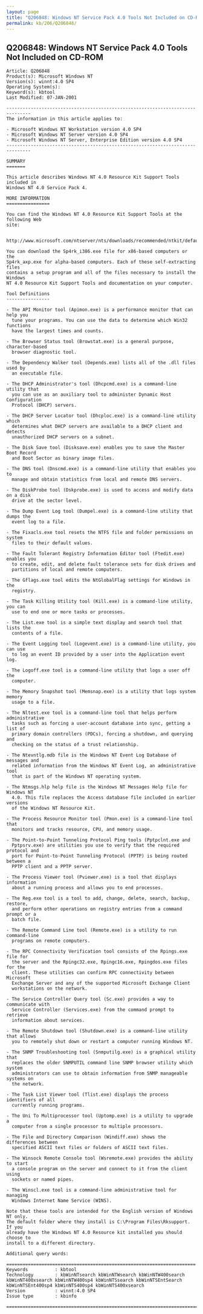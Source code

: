 ```yaml
---
layout: page
title: "Q206848: Windows NT Service Pack 4.0 Tools Not Included on CD-ROM"
permalink: kb/206/Q206848/
---
```


## Q206848: Windows NT Service Pack 4.0 Tools Not Included on CD-ROM

	Article: Q206848
	Product(s): Microsoft Windows NT
	Version(s): winnt:4.0 SP4
	Operating System(s): 
	Keyword(s): kbtool
	Last Modified: 07-JAN-2001
	
	-------------------------------------------------------------------------------
	The information in this article applies to:
	
	- Microsoft Windows NT Workstation version 4.0 SP4 
	- Microsoft Windows NT Server version 4.0 SP4 
	- Microsoft Windows NT Server, Enterprise Edition version 4.0 SP4 
	-------------------------------------------------------------------------------
	
	SUMMARY
	=======
	
	This article describes Windows NT 4.0 Resource Kit Support Tools included in
	Windows NT 4.0 Service Pack 4.
	
	MORE INFORMATION
	================
	
	You can find the Windows NT 4.0 Resource Kit Support Tools at the following Web
	site:
	
	  http://www.microsoft.com/ntserver/nts/downloads/recommended/ntkit/default.asp
	
	You can download the Sp4rk_i386.exe file for x86-based computers or the
	Sp4rk_axp.exe for alpha-based computers. Each of these self-extracting files
	contains a setup program and all of the files necessary to install the Windows
	NT 4.0 Resource Kit Support Tools and documentation on your computer.
	
	Tool Definitions
	----------------
	
	- The API Monitor tool (Apimon.exe) is a performance monitor that can help you
	  tune your programs. You can use the data to determine which Win32 functions
	  have the largest times and counts.
	
	- The Browser Status tool (Browstat.exe) is a general purpose, character-based
	  browser diagnostic tool.
	
	- The Dependency Walker tool (Depends.exe) lists all of the .dll files used by
	  an executable file.
	
	- The DHCP Administrator's tool (Dhcpcmd.exe) is a command-line utility that
	  you can use as an auxiliary tool to administer Dynamic Host Configuration
	  Protocol (DHCP) servers.
	
	- The DHCP Server Locator tool (Dhcploc.exe) is a command-line utility which
	  determines what DHCP servers are available to a DHCP client and detects
	  unauthorized DHCP servers on a subnet.
	
	- The Disk Save tool (Disksave.exe) enables you to save the Master Boot Record
	  and Boot Sector as binary image files.
	
	- The DNS tool (Dnscmd.exe) is a command-line utility that enables you to
	  manage and obtain statistics from local and remote DNS servers.
	
	- The DiskProbe tool (Dskprobe.exe) is used to access and modify data on a disk
	  drive at the sector level.
	
	- The Dump Event Log tool (Dumpel.exe) is a command-line utility that dumps the
	  event log to a file.
	
	- The Fixacls.exe tool resets the NTFS file and folder permissions on system
	  files to their default values.
	
	- The Fault Tolerant Registry Information Editor tool (Ftedit.exe) enables you
	  to create, edit, and delete fault tolerance sets for disk drives and
	  partitions of local and remote computers.
	
	- The Gflags.exe tool edits the NtGlobalFlag settings for Windows in the
	  registry.
	
	- The Task Killing Utility tool (Kill.exe) is a command-line utility, you can
	  use to end one or more tasks or processes.
	
	- The List.exe tool is a simple text display and search tool that lists the
	  contents of a file.
	
	- The Event Logging tool (Logevent.exe) is a command-line utility, you can use
	  to log an event ID provided by a user into the Application event log.
	
	- The Logoff.exe tool is a command-line utility that logs a user off the
	  computer.
	
	- The Memory Snapshot tool (Memsnap.exe) is a utility that logs system memory
	  usage to a file.
	
	- The Nltest.exe tool is a command-line tool that helps perform administrative
	  tasks such as forcing a user-account database into sync, getting a list of
	  primary domain controllers (PDCs), forcing a shutdown, and querying and
	  checking on the status of a trust relationship.
	
	- The Ntevntlg.mdb file is the Windows NT Event Log Database of messages and
	  related information from the Windows NT Event Log, an administrative tool
	  that is part of the Windows NT operating system.
	
	- The Ntmsgs.hlp help file is the Windows NT Messages Help file for Windows NT
	  4.0. This file replaces the Access database file included in earlier versions
	  of the Windows NT Resource Kit.
	
	- The Process Resource Monitor tool (Pmon.exe) is a command-line tool that
	  monitors and tracks resource, CPU, and memory usage.
	
	- The Point-to-Point Tunneling Protocol Ping tools (Pptpclnt.exe and
	  Pptpsrv.exe) are utilities you use to verify that the required protocol and
	  port for Point-to-Point Tunneling Protocol (PPTP) is being routed between a
	  PPTP client and a PPTP server.
	
	- The Process Viewer tool (Pviewer.exe) is a tool that displays information
	  about a running process and allows you to end processes.
	
	- The Reg.exe tool is a tool to add, change, delete, search, backup, restore,
	  and perform other operations on registry entries from a command prompt or a
	  batch file.
	
	- The Remote Command Line tool (Remote.exe) is a utility to run command-line
	  programs on remote computers.
	
	- The RPC Connectivity Verification tool consists of the Rpings.exe file for
	  the server and the Rpingc32.exe, Rpingc16.exe, Rpingdos.exe files for the
	  client. These utilities can confirm RPC connectivity between Microsoft
	  Exchange Server and any of the supported Microsoft Exchange Client
	  workstations on the network.
	
	- The Service Controller Query tool (Sc.exe) provides a way to communicate with
	  Service Controller (Services.exe) from the command prompt to retrieve
	  information about services.
	
	- The Remote Shutdown tool (Shutdown.exe) is a command-line utility that allows
	  you to remotely shut down or restart a computer running Windows NT.
	
	- The SNMP Troubleshooting tool (Snmputilg.exe) is a graphical utility that
	  replaces the older SNMPUTIL command line SNMP browser utility which system
	  administrators can use to obtain information from SNMP manageable systems on
	  the network.
	
	- The Task List Viewer tool (Tlist.exe) displays the process identifiers of all
	  currently running programs.
	
	- The Uni To Multiprocessor tool (Uptomp.exe) is a utility to upgrade a
	  computer from a single processor to multiple processors.
	
	- The File and Directory Comparison (Windiff.exe) shows the differences between
	  specified ASCII text files or folders of ASCII text files.
	
	- The Winsock Remote Console tool (Wsremote.exe) provides the ability to start
	  a console program on the server and connect to it from the client using
	  sockets or named pipes.
	
	- The Winscl.exe tool is a command-line administrative tool for managing
	  Windows Internet Name Service (WINS).
	
	Note that these tools are intended for the English version of Windows NT only.
	The default folder where they install is C:\Program Files\Rksupport. If you
	already have the Windows NT 4.0 Resource kit installed you should choose to
	install to a different directory.
	
	Additional query words:
	
	======================================================================
	Keywords          : kbtool 
	Technology        : kbWinNTsearch kbWinNTWsearch kbWinNTW400search kbWinNT400xsearch kbWinNTW400sp4 kbWinNTSsearch kbWinNTSEntSearch kbWinNTSEnt400sp4 kbWinNTS400sp4 kbWinNTS400xsearch
	Version           : winnt:4.0 SP4
	Issue type        : kbinfo
	
	=============================================================================
	
